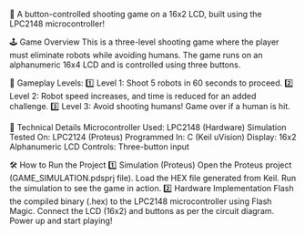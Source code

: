 🚀 A button-controlled shooting game on a 16x2 LCD, built using the LPC2148 microcontroller!

🕹️ Game Overview
This is a three-level shooting game where the player must eliminate robots while avoiding humans. The game runs on an alphanumeric 16x4 LCD and is controlled using three buttons.

🎯 Gameplay Levels:
1️⃣ Level 1: Shoot 5 robots in 60 seconds to proceed.
2️⃣ Level 2: Robot speed increases, and time is reduced for an added challenge.
3️⃣ Level 3: Avoid shooting humans! Game over if a human is hit.

🔧 Technical Details
Microcontroller Used: LPC2148 (Hardware)
Simulation Tested On: LPC2124 (Proteus)
Programmed In: C (Keil uVision)
Display: 16x2 Alphanumeric LCD
Controls: Three-button input

🛠️ How to Run the Project
1️⃣ Simulation (Proteus)
Open the Proteus project (GAME_SIMULATION.pdsprj file).
Load the HEX file generated from Keil.
Run the simulation to see the game in action.
2️⃣ Hardware Implementation
Flash the compiled binary (.hex) to the LPC2148 microcontroller using Flash Magic.
Connect the LCD (16x2) and buttons as per the circuit diagram.
Power up and start playing!
